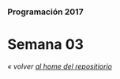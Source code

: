 ### Programación 2017
# Semana 03


*« volver [al home del repositiorio](https://github.com/Franzel/UDD_Programacion_2017_1sem)*
